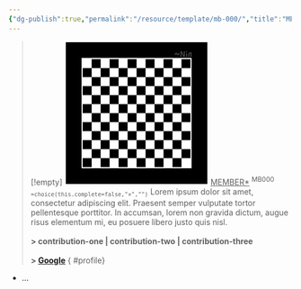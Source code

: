 ```yaml
---
{"dg-publish":true,"permalink":"/resource/template/mb-000/","title":"MEMBER*","tags":["-member"]}
---
```


>[!empty]
> ![RESOURCE/ASSET/OTHER/PlaceholderIcon.png|icon](/img/user/RESOURCE/ASSET/OTHER/PlaceholderIcon.png) <u class="title">MEMBER*</u> <sup class="title">MB000</sup> <sub class="title">`=choice(this.complete=false,"×","")`</sub>
> Lorem ipsum dolor sit amet, consectetur adipiscing elit. Praesent semper vulputate tortor pellentesque porttitor. In accumsan, lorem non gravida dictum, augue risus elementum mi, eu posuere libero justo quis nisl. <b><br><br>\> contribution-one | contribution-two | contribution-three</b> <b><br><br>\> [Google](https://www.google.com)</b>
{ #profile}


- ...